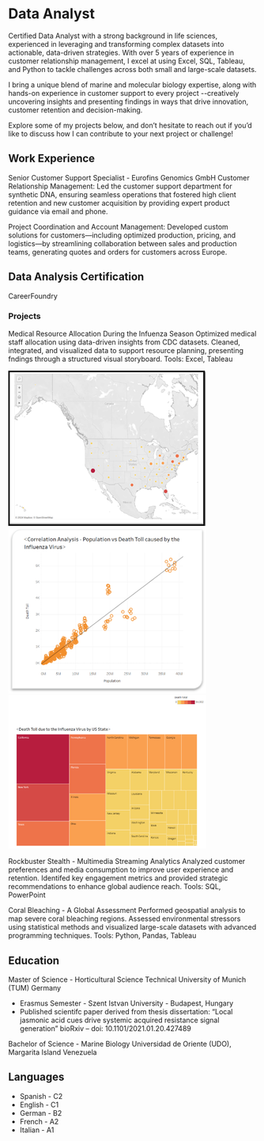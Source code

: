 # Data Analyst
Certified Data Analyst with a strong background in life sciences, experienced in leveraging and transforming complex datasets into actionable, data-driven strategies. With over 5 years of experience in customer relationship management, I excel at using Excel, SQL, Tableau, and Python to tackle challenges across both small and large-scale datasets.

I bring a unique blend of marine and molecular biology expertise, along with hands-on experience in customer support to every project --creatively uncovering insights and presenting findings in ways that drive innovation, customer retention and decision-making.

Explore some of my projects below, and don’t hesitate to reach out if you’d like to discuss how I can contribute to your next project or challenge!


## Work Experience
Senior Customer Support Specialist - Eurofins Genomics GmbH
Customer Relationship Management: Led the customer support department for synthetic DNA, ensuring seamless operations that fostered high client retention and new customer acquisition by providing expert product guidance via email and phone.

Project Coordination and Account Management: Developed custom solutions for customers—including optimized production, pricing, and logistics—by streamlining collaboration between sales and production teams, generating quotes and orders for customers across Europe. 


## Data Analysis Certification
CareerFoundry
### Projects
Medical Resource Allocation During the Infuenza Season
Optimized medical staff allocation using data-driven insights from CDC datasets.
Cleaned, integrated, and visualized data to support resource planning, presenting fndings through a structured visual storyboard.
Tools: Excel, Tableau

<img src="images/usa%20map%20influenza.png" width="400" />
<img src="images/correlation%20-%20population%20-death%20toll.png" width="400" />
<img src="images/heatmap%20influenza%20usa.png" width="400" />


Rockbuster Stealth - Multimedia Streaming Analytics
Analyzed customer preferences and media consumption to improve user experience and retention.
Identifed key engagement metrics and provided strategic recommendations
to enhance global audience reach.
Tools: SQL, PowerPoint



Coral Bleaching - A Global Assessment
Performed geospatial analysis to map severe coral bleaching regions.
Assessed environmental stressors using statistical methods and visualized
large-scale datasets with advanced programming techniques.
Tools: Python, Pandas, Tableau



## Education
Master of Science - Horticultural Science
Technical University of Munich (TUM)
Germany

- Erasmus Semester - Szent Istvan University - Budapest, Hungary
- Published scientifc paper derived from thesis dissertation: “Local jasmonic
acid cues drive systemic acquired resistance signal generation” bioRxiv – doi:
10.1101/2021.01.20.427489


Bachelor of Science - Marine Biology
Universidad de Oriente (UDO), Margarita Island
Venezuela


## Languages
- Spanish - C2
- English - C1
- German - B2
- French - A2
- Italian - A1


  


